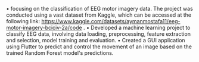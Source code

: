 •	focusing on the classification of EEG motor imagery data. The project was conducted using a vast dataset from Kaggle, which can be accessed at the following link: https://www.kaggle.com/datasets/aymanmostafa11/eeg-motor-imagery-bciciv-2a/code .
•	     Developed a machine learning project to classify EEG data, involving data loading, preprocessing, feature extraction and selection, model training and evaluation.
•	    Created a GUI application using Flutter to predict and control the movement of an image based on the trained Random Forest model's predictions.
